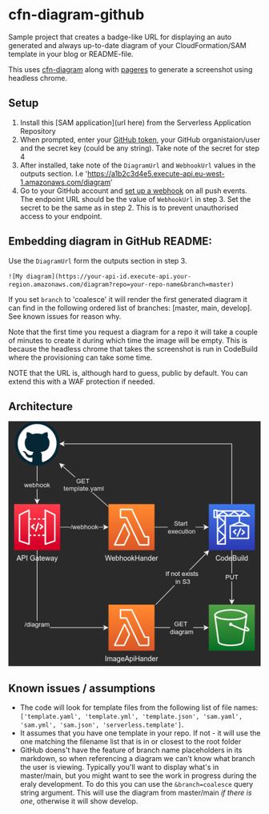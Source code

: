 # cfn-diagram-github

Sample project that creates a badge-like URL for displaying an auto generated and always up-to-date diagram of your CloudFormation/SAM template in your blog or README-file.

This uses [cfn-diagram](https://github.com/mhlabs/cfn-diagram) along with [pageres](https://github.com/sindresorhus/pageres) to generate a screenshot using headless chrome.

## Setup

1. Install this [SAM application](url here) from the Serverless Application Repository
2. When prompted, enter your [GitHub token](https://docs.github.com/en/free-pro-team@latest/github/authenticating-to-github/creating-a-personal-access-token), your GitHub organistaion/user and the secret key (could be any string). Take note of the secret for step 4
3. After installed, take note of the `DiagramUrl` and `WebhookUrl` values in the outputs section. I.e 'https://a1b2c3d4e5.execute-api.eu-west-1.amazonaws.com/diagram'
4. Go to your GitHub account and [set up a webhook](https://developer.github.com/webhooks/creating/) on all push events. The endpoint URL should be the value of `WebhookUrl` in step 3. Set the secret to be the same as in step 2. This is to prevent unauthorised access to your endpoint.

## Embedding diagram in GitHub README:

Use the `DiagramUrl` form the outputs section in step 3.
```
![My diagram](https://your-api-id.execute-api.your-region.amazonaws.com/diagram?repo=your-repo-name&branch=master)
```
If you set `branch` to 'coalesce' it will render the first generated diagram it can find in the following ordered list of branches: [master, main, develop]. See known issues for reason why.

Note that the first time you request a diagram for a repo it will take a couple of minutes to create it during which time the image will be empty. This is because the headless chrome that takes the screenshot is run in CodeBuild where the provisioning can take some time.

NOTE that the URL is, although hard to guess, public by default. You can extend this with a WAF protection if needed.

## Architecture
![Diagram](https://raw.githubusercontent.com/mhlabs/cfn-diagram-github/master/images/diagram.png)

## Known issues / assumptions
* The code will look for template files from the following list of file names: `['template.yaml', 'template.yml', 'template.json', 'sam.yaml', 'sam.yml', 'sam.json', 'serverless.template']`. 
* It assumes that you have one template in your repo. If not - it will use the one matching the filename list that is in or closest to the root folder
* GitHub doens't have the feature of branch name placeholders in its markdown, so when referencing a diagram we can't know what branch the user is viewing. Typically you'll want to display what's in master/main, but you might want to see the work in progress during the eraly development. To do this you can use the `&branch=coalesce` query string argument. This will use the diagram from master/main _if there is one_, otherwise it will show develop.



